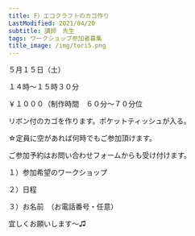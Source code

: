 ```yaml
---
title: F）エコクラフトのカゴ作り
LastModified: 2021/04/20
subtitle: 講師　先生
tags: ワークショップ参加者募集
title_image: /img/tori5.png
---
```

５月１５日（土）

１４時～１５時３０分

￥１０００（制作時間　６０分～７０分位

リボン付のカゴを作ります。ポケットティッシュが入る。

☆定員に空があれば何時でもご参加頂けます。

ご参加予約はお問い合わせフォームからも受け付けます。

１）参加希望のワークショップ

２）日程

３）お名前　（お電話番号・任意）

宜しくお願いします～♫